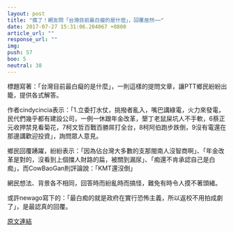 ```yaml
---
layout: post
title: "瘋了！網友問「台灣目前最白癡的是什麼」，回覆居然⋯⋯"
date: 2017-07-27 15:31:06.204067 +0800
article_url: ""
response_url: ""
img: 
push: 57
boo: 5
neutral: 38
---
```


標題寫著：「台灣目前最白癡的是什麼」，一則這樣的提問文章，讓PTT鄉民紛紛出籠，提供各式解答。

作者cindycincia表示：「1.立委打水仗，挑撥者亂入，嘴巴講綠電，火力來發電，民代們幾乎都有建設公司，一例一休跟年金改革，墾丁老鼠屎坑人不手軟，6蔡正元收押禁見看菊花，7柯文哲百戰百勝屌打全台，8柯阿伯跑步跌倒，9沒有電還在那邊講歡迎投資」，詢問眾人意見。

鄉民回覆踴躍，紛紛表示：「因為佔台灣大多數的支那閩南人沒智商啊」、「年金改革是對的，沒看到上個擋人財路的扁，被關到漏尿」、「痴還不肯承認自己是白痴」，而CowBaoGan則評論說：「KMT還沒倒」

網民想法、背景各不相同，回答時而紛亂時而搞怪，難免有時令人摸不著頭緒。

或許newago寫下的：「最白痴的就是政府在實行恐怖主義，所以返校不用拍成劇了」，是最認真的回覆。

<a href = "https://www.ptt.cc/bbs/Gossiping/M.1501129508.A.6BA.html">原文連結</a>

